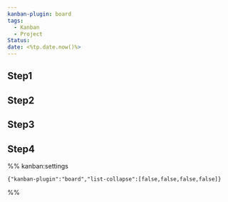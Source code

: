 ```yaml
---
kanban-plugin: board
tags:
  - Kanban
  - Project
Status: 
date: <%tp.date.now()%>
---
```


## Step1



## Step2



## Step3



## Step4





%% kanban:settings
```
{"kanban-plugin":"board","list-collapse":[false,false,false,false]}
```
%%